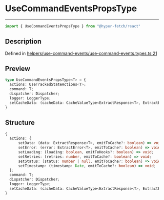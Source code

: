 

# UseCommandEventsPropsType

<div class="api-docs__separator" data-reactroot="">

---

</div><div class="api-docs__import" data-reactroot="">

```ts
import { UseCommandEventsPropsType } from "@hyper-fetch/react"
```

</div><div class="api-docs__section">

## Description

</div><div class="api-docs__description"><span class="api-docs__do-not-parse">



</span></div><p class="api-docs__definition">

Defined in [helpers/use-command-events/use-command-events.types.ts:21](https://github.com/BetterTyped/hyper-fetch/blob/2ce105c7/packages/react/src/helpers/use-command-events/use-command-events.types.ts#L21)

</p><div class="api-docs__section">

## Preview

</div><div class="api-docs__preview type">

```ts
type UseCommandEventsPropsType<T> = {
  actions: UseTrackedStateActions<T>; 
  command: T; 
  dispatcher: Dispatcher; 
  logger: LoggerType; 
  setCacheData: (cacheData: CacheValueType<ExtractResponse<T>, ExtractError<T>>) => void; 
}
```

</div><div class="api-docs__section">

## Structure

</div><div class="api-docs__returns">

```ts
{
  actions: {
      setData: (data: ExtractResponse<T>, emitToCache?: boolean) => void;
      setError: (error: ExtractError<T>, emitToCache?: boolean) => void;
      setLoading: (loading: boolean, emitToHooks?: boolean) => void;
      setRetries: (retries: number, emitToCache?: boolean) => void;
      setStatus: (status: number | null, emitToCache?: boolean) => void;
      setTimestamp: (timestamp: Date, emitToCache?: boolean) => void;
  };
  command: T;
  dispatcher: Dispatcher;
  logger: LoggerType;
  setCacheData: (cacheData: CacheValueType<ExtractResponse<T>, ExtractError<T>>) => void;
}
```

</div>